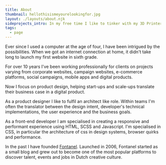 ```yaml
---
title: About
thumbnail: hellothisismeyourelookingfor.jpg
layout: ./layouts/about.njk
sideprojects_intro: In my free time I like to tinker with my 3D Printer (Creality Ender 3), Arduino's, and Fusion 360.
tags:
  - page
---
```


Ever since I used a computer at the age of four, I have been intrigued by the possibilities. When we got an internet connection at home, it didn't take long to launch my first website in sixth grade.

For over 10 years I've been working professionally for clients on projects varying from corporate websites, campaign websites, e-commerce platforms, social campaigns, mobile apps and digital products.

Now I focus on product design, helping start-ups and scale-ups translate their business case in a digital product.

As a product designer I like to fulfil an architect like role. Within teams I'm often the translator between the design intent, developer's technical implementations, the user experience and the business goals.

As a front-end developer I am specialised in creating a responsive and performant experience using HTML, SCSS and Javascript. I'm specialised in CSS, in particular the architecture of css in design systems, browser quirks and performance.

In the past I have founded [Fontanel](/work/fontanel). Launched in 2006, Fontanel started as a small blog and grew out to become one of the most popular platforms to discover talent, events and jobs in Dutch creative culture.

